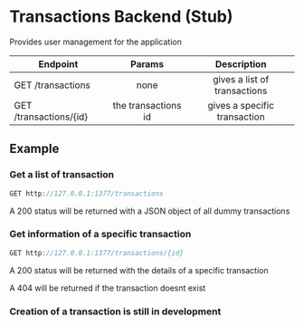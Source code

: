 # Transactions Backend (Stub)

Provides user management for the application

| Endpoint               |          Params            |        Description           |
|------------------------|:--------------------------:|:----------------------------:|
| GET /transactions      | none                       | gives a list of transactions |
| GET /transactions/{id} | the transactions id        | gives a specific transaction |

## Example

### Get a list of transaction
```javascript
GET http://127.0.0.1:1377/transactions 
```
A 200 status will be returned with a JSON object of all dummy transactions

### Get information of a specific transaction
```javascript
GET http://127.0.0.1:1377/transactions/{id}
```
A 200 status will be returned with the details of a specific transaction

A 404 will be returned if the transaction doesnt exist

### Creation of a transaction is still in development
